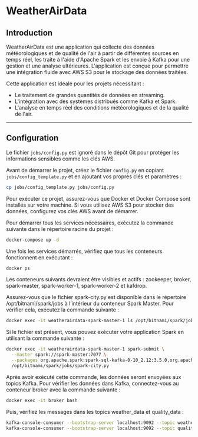 # WeatherAirData

## Introduction

WeatherAirData est une application qui collecte des données météorologiques et de qualité de l'air à partir de différentes sources en temps réel, les traite à l'aide d'Apache Spark et les envoie à Kafka pour une gestion et une analyse ultérieures. L'application est conçue pour permettre une intégration fluide avec AWS S3 pour le stockage des données traitées.

Cette application est idéale pour les projets nécessitant :
- Le traitement de grandes quantités de données en streaming.
- L'intégration avec des systèmes distribués comme Kafka et Spark.
- L'analyse en temps réel des conditions météorologiques et de la qualité de l'air.

---

## Configuration

Le fichier `jobs/config.py` est ignoré dans le dépôt Git pour protéger les informations sensibles comme les clés AWS.

Avant de démarrer le projet, créez le fichier `config.py` en copiant `jobs/config_template.py` et en ajoutant vos propres clés et paramètres :
```bash
cp jobs/config_template.py jobs/config.py
```

Pour exécuter ce projet, assurez-vous que Docker et Docker Compose sont installés sur votre machine. Si vous utilisez AWS S3 pour stocker des données, configurez vos clés AWS avant de démarrer.

Pour démarrer tous les services nécessaires, exécutez la commande suivante dans le répertoire racine du projet :


```bash
docker-compose up -d
```

Une fois les services démarrés, vérifiez que tous les conteneurs fonctionnent en exécutant :

```bash
docker ps
```

Les conteneurs suivants devraient être visibles et actifs : zookeeper, broker, spark-master, spark-worker-1, spark-worker-2 et kafdrop.

Assurez-vous que le fichier spark-city.py est disponible dans le répertoire /opt/bitnami/spark/jobs à l’intérieur du conteneur Spark Master. Pour vérifier cela, exécutez la commande suivante :

```bash
docker exec -it weatherairdata-spark-master-1 ls /opt/bitnami/spark/jobs
```

Si le fichier est présent, vous pouvez exécuter votre application Spark en utilisant la commande suivante :
```bash
docker exec -it weatherairdata-spark-master-1 spark-submit \
  --master spark://spark-master:7077 \
  --packages org.apache.spark:spark-sql-kafka-0-10_2.12:3.5.0,org.apache.hadoop:hadoop-aws:3.3.1,com.amazonaws:aws-java-sdk:1.11.469 \
  /opt/bitnami/spark/jobs/spark-city.py
```

Après avoir exécuté cette commande, les données seront envoyées aux topics Kafka. Pour vérifier les données dans Kafka, connectez-vous au conteneur broker avec la commande suivante :

```bash
docker exec -it broker bash
```

Puis, vérifiez les messages dans les topics weather_data et quality_data :

```bash
kafka-console-consumer --bootstrap-server localhost:9092 --topic weather_data --from-beginning
kafka-console-consumer --bootstrap-server localhost:9092 --topic quality_data --from-beginning
```


